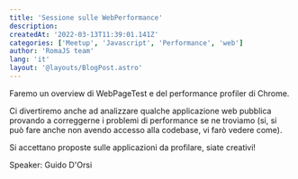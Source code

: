 ```yaml
---
title: 'Sessione sulle WebPerformance'
description:
createdAt: '2022-03-13T11:39:01.141Z'
categories: ['Meetup', 'Javascript', 'Performance', 'web']
author: 'RomaJS team'
lang: 'it'
layout: '@layouts/BlogPost.astro'
---
```


Faremo un overview di WebPageTest e del performance profiler di Chrome.

Ci divertiremo anche ad analizzare qualche applicazione web pubblica provando a correggerne i problemi di performance se ne troviamo (si, si può fare anche non avendo accesso alla codebase, vi farò vedere come).

Si accettano proposte sulle applicazioni da profilare, siate creativi!

Speaker: Guido D'Orsi
